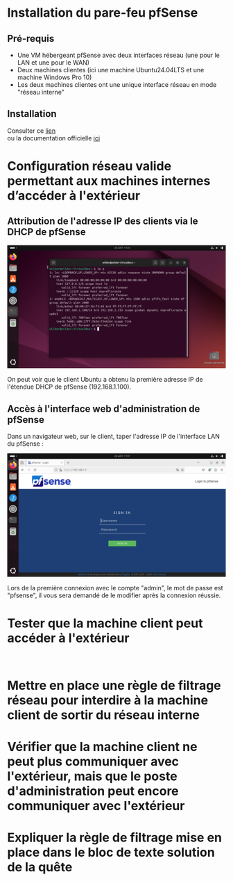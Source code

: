 # Installation du pare-feu pfSense

## Pré-requis

- Une VM hébergeant pfSense avec deux interfaces réseau (une pour le LAN et une pour le WAN)  
- Deux machines clientes (ici une machine Ubuntu24.04LTS et une machine Windows Pro 10)  
- Les deux machines clientes ont une unique interface réseau en mode "réseau interne"  

## Installation

Consulter ce [lien](https://www.it-connect.fr/installation-de-pfsense%EF%BB%BF/)  
ou la documentation officielle [ici](https://docs.netgate.com/pfsense/en/latest/install/netinstaller.html)  

# Configuration réseau valide permettant aux machines internes d’accéder à l'extérieur

## Attribution de l'adresse IP des clients via le DHCP de pfSense

![VirtualBoxVM_LdEGLAqs8W.png](https://github.com/Skchaper/PFSenseQuest/blob/main/Screens/pfSense_Install/VirtualBoxVM_LdEGLAqs8W.png)

On peut voir que le client Ubuntu a obtenu la première adresse IP de l'étendue DHCP de pfSense (192.168.1.100).  

## Accès à l'interface web d'administration de pfSense

Dans un navigateur web, sur le client, taper l'adresse IP de l'interface LAN du pfSense :  

![VirtualBoxVM_8Fhk07khMg.png](https://github.com/Skchaper/PFSenseQuest/blob/main/Screens/pfSense_Install/VirtualBoxVM_8Fhk07khMg.png)

Lors de la première connexion avec le compte "admin", le mot de passe est "pfsense", il vous sera demandé de le modifier après la connexion réussie.  

# Tester que la machine client peut accéder à l'extérieur

![]()

# Mettre en place une règle de filtrage réseau pour interdire à la machine client de sortir du réseau interne



# Vérifier que la machine client ne peut plus communiquer avec l'extérieur, mais que le poste d'administration peut encore communiquer avec l'extérieur



# Expliquer la règle de filtrage mise en place dans le bloc de texte solution de la quête

